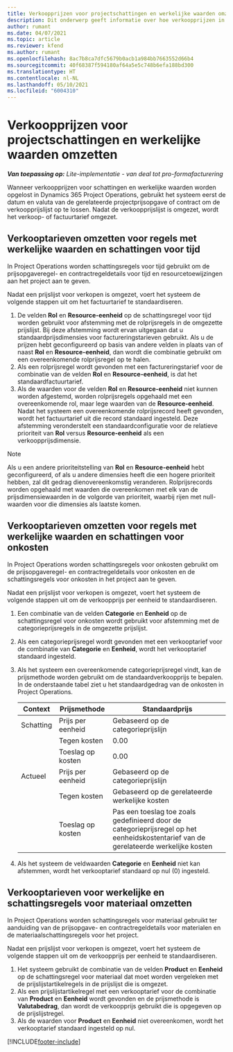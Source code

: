 ```yaml
---
title: Verkoopprijzen voor projectschattingen en werkelijke waarden omzetten
description: Dit onderwerp geeft informatie over hoe verkoopprijzen in projectschattingen en werkelijke waarden worden omgezet.
author: rumant
ms.date: 04/07/2021
ms.topic: article
ms.reviewer: kfend
ms.author: rumant
ms.openlocfilehash: 8ac7b8ca7dfc5679b0acb1a984bb7663552d66b4
ms.sourcegitcommit: 40f68387f594180af64a5e5c748b6efa188bd300
ms.translationtype: HT
ms.contentlocale: nl-NL
ms.lasthandoff: 05/10/2021
ms.locfileid: "6004310"
---
```

# <a name="resolve-sales-prices-for-project-estimates-and-actuals"></a>Verkoopprijzen voor projectschattingen en werkelijke waarden omzetten

_**Van toepassing op:** Lite-implementatie - van deal tot pro-formafacturering_

Wanneer verkoopprijzen voor schattingen en werkelijke waarden worden opgelost in Dynamics 365 Project Operations, gebruikt het systeem eerst de datum en valuta van de gerelateerde projectprijsopgave of contract om de verkoopprijslijst op te lossen. Nadat de verkoopprijslijst is omgezet, wordt het verkoop- of factuurtarief omgezet.

## <a name="resolve-sales-rates-on-actual-and-estimate-lines-for-time"></a>Verkooptarieven omzetten voor regels met werkelijke waarden en schattingen voor tijd

In Project Operations worden schattingsregels voor tijd gebruikt om de prijsopgaveregel- en contractregeldetails voor tijd en resourcetoewijzingen aan het project aan te geven.

Nadat een prijslijst voor verkopen is omgezet, voert het systeem de volgende stappen uit om het factuurtarief te standaardiseren.

1. De velden **Rol** en **Resource-eenheid** op de schattingsregel voor tijd worden gebruikt voor afstemming met de rolprijsregels in de omgezette prijslijst. Bij deze afstemming wordt ervan uitgegaan dat u standaardprijsdimensies voor factureringstarieven gebruikt. Als u de prijzen hebt geconfigureerd op basis van andere velden in plaats van of naast **Rol** en **Resource-eenheid**, dan wordt die combinatie gebruikt om een overeenkomende rolprijsregel op te halen.
2. Als een rolprijsregel wordt gevonden met een factureringstarief voor de combinatie van de velden **Rol** en **Resource-eenheid**, is dat het standaardfactuurtarief.
3. Als de waarden voor de velden **Rol** en **Resource-eenheid** niet kunnen worden afgestemd, worden rolprijsregels opgehaald met een overeenkomende rol, maar lege waarden van de **Resource-eenheid**. Nadat het systeem een overeenkomende rolprijsrecord heeft gevonden, wordt het factuurtarief uit die record standaard ingesteld. Deze afstemming veronderstelt een standaardconfiguratie voor de relatieve prioriteit van **Rol** versus **Resource-eenheid** als een verkoopprijsdimensie.

> [!NOTE]
> Als u een andere prioriteitstelling van **Rol** en **Resource-eenheid** hebt geconfigureerd, of als u andere dimensies heeft die een hogere prioriteit hebben, zal dit gedrag dienovereenkomstig veranderen. Rolprijsrecords worden opgehaald met waarden die overeenkomen met elk van de prijsdimensiewaarden in de volgorde van prioriteit, waarbij rijen met null-waarden voor die dimensies als laatste komen.

## <a name="resolve-sales-rates-on-actual-and-estimate-lines-for-expense"></a>Verkooptarieven omzetten voor regels met werkelijke waarden en schattingen voor onkosten

In Project Operations worden schattingsregels voor onkosten gebruikt om de prijsopgaveregel- en contractregeldetails voor onkosten en de schattingsregels voor onkosten in het project aan te geven.

Nadat een prijslijst voor verkopen is omgezet, voert het systeem de volgende stappen uit om de verkoopprijs per eenheid te standaardiseren.

1. Een combinatie van de velden **Categorie** en **Eenheid** op de schattingsregel voor onkosten wordt gebruikt voor afstemming met de categorieprijsregels in de omgezette prijslijst.
2. Als een categorieprijsregel wordt gevonden met een verkooptarief voor de combinatie van **Categorie** en **Eenheid**, wordt het verkooptarief standaard ingesteld.
3. Als het systeem een overeenkomende categorieprijsregel vindt, kan de prijsmethode worden gebruikt om de standaardverkoopprijs te bepalen. In de onderstaande tabel ziet u het standaardgedrag van de onkosten in Project Operations.

    | Context | Prijsmethode | Standaardprijs |
    | --- | --- | --- |
    | Schatting | Prijs per eenheid | Gebaseerd op de categorieprijslijn |
    | &nbsp; | Tegen kosten | 0.00 |
    | &nbsp; | Toeslag op kosten | 0.00 |
    | Actueel | Prijs per eenheid | Gebaseerd op de categorieprijslijn |
    | &nbsp; | Tegen kosten | Gebaseerd op de gerelateerde werkelijke kosten |
    | &nbsp; | Toeslag op kosten | Pas een toeslag toe zoals gedefinieerd door de categorieprijsregel op het eenheidskostentarief van de gerelateerde werkelijke kosten |

4. Als het systeem de veldwaarden **Categorie** en **Eenheid** niet kan afstemmen, wordt het verkooptarief standaard op nul (0) ingesteld.

## <a name="resolving-sales-rates-on-actual-and-estimate-lines-for-material"></a>Verkooptarieven voor werkelijke en schattingsregels voor materiaal omzetten

In Project Operations worden schattingsregels voor materiaal gebruikt ter aanduiding van de prijsopgave- en contractregeldetails voor materialen en de materiaalschattingsregels voor het project.

Nadat een prijslijst voor verkopen is omgezet, voert het systeem de volgende stappen uit om de verkoopprijs per eenheid te standaardiseren.

1. Het systeem gebruikt de combinatie van de velden **Product** en **Eenheid** op de schattingsregel voor materiaal dat moet worden vergeleken met de prijslijstartikelregels in de prijslijst die is omgezet.
2. Als een prijslijstartikelregel met een verkooptarief voor de combinatie van **Product** en **Eenheid** wordt gevonden en de prijsmethode is **Valutabedrag**, dan wordt de verkoopprijs gebruikt die is opgegeven op de prijslijstregel.
3. Als de waarden voor **Product** en **Eenheid** niet overeenkomen, wordt het verkooptarief standaard ingesteld op nul.

[!INCLUDE[footer-include](../../includes/footer-banner.md)]
